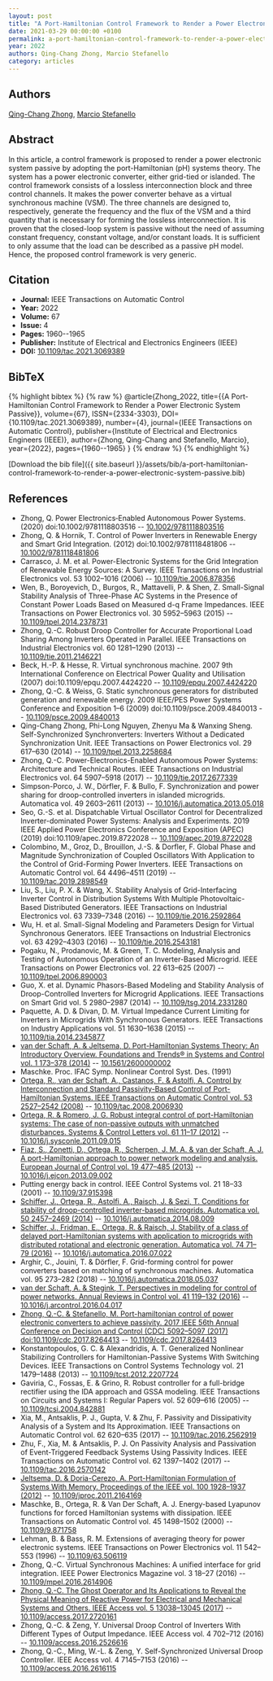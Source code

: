 ```yaml
---
layout: post
title: "A Port-Hamiltonian Control Framework to Render a Power Electronic System Passive"
date: 2021-03-29 00:00:00 +0100
permalink: a-port-hamiltonian-control-framework-to-render-a-power-electronic-system-passive
year: 2022
authors: Qing-Chang Zhong, Marcio Stefanello
category: articles
---
```

 
## Authors
[Qing-Chang Zhong](authors/qing-chang-zhong), [Marcio Stefanello](authors/marcio-stefanello)
 
## Abstract
In this article, a control framework is proposed to render a power electronic system passive by adopting the port-Hamiltonian (pH) systems theory. The system has a power electronic converter, either grid-tied or islanded. The control framework consists of a lossless interconnection block and three control channels. It makes the power converter behave as a virtual synchronous machine (VSM). The three channels are designed to, respectively, generate the frequency and the flux of the VSM and a third quantity that is necessary for forming the lossless interconnection. It is proven that the closed-loop system is passive without the need of assuming constant frequency, constant voltage, and/or constant loads. It is sufficient to only assume that the load can be described as a passive pH model. Hence, the proposed control framework is very generic.
 
## Citation
- **Journal:** IEEE Transactions on Automatic Control
- **Year:** 2022
- **Volume:** 67
- **Issue:** 4
- **Pages:** 1960--1965
- **Publisher:** Institute of Electrical and Electronics Engineers (IEEE)
- **DOI:** [10.1109/tac.2021.3069389](https://doi.org/10.1109/tac.2021.3069389)
 
## BibTeX
{% highlight bibtex %}
{% raw %}
@article{Zhong_2022,
  title={{A Port-Hamiltonian Control Framework to Render a Power Electronic System Passive}},
  volume={67},
  ISSN={2334-3303},
  DOI={10.1109/tac.2021.3069389},
  number={4},
  journal={IEEE Transactions on Automatic Control},
  publisher={Institute of Electrical and Electronics Engineers (IEEE)},
  author={Zhong, Qing-Chang and Stefanello, Marcio},
  year={2022},
  pages={1960--1965}
}
{% endraw %}
{% endhighlight %}
 
[Download the bib file]({{ site.baseurl }}/assets/bib/a-port-hamiltonian-control-framework-to-render-a-power-electronic-system-passive.bib)
 
## References
- Zhong, Q. Power Electronics‐Enabled Autonomous Power Systems. (2020) doi:10.1002/9781118803516 -- [10.1002/9781118803516](https://doi.org/10.1002/9781118803516)
- Zhong, Q. & Hornik, T. Control of Power Inverters in Renewable Energy and Smart Grid Integration. (2012) doi:10.1002/9781118481806 -- [10.1002/9781118481806](https://doi.org/10.1002/9781118481806)
- Carrasco, J. M. et al. Power-Electronic Systems for the Grid Integration of Renewable Energy Sources: A Survey. IEEE Transactions on Industrial Electronics vol. 53 1002–1016 (2006) -- [10.1109/tie.2006.878356](https://doi.org/10.1109/tie.2006.878356)
- Wen, B., Boroyevich, D., Burgos, R., Mattavelli, P. & Shen, Z. Small-Signal Stability Analysis of Three-Phase AC Systems in the Presence of Constant Power Loads Based on Measured d-q Frame Impedances. IEEE Transactions on Power Electronics vol. 30 5952–5963 (2015) -- [10.1109/tpel.2014.2378731](https://doi.org/10.1109/tpel.2014.2378731)
- Zhong, Q.-C. Robust Droop Controller for Accurate Proportional Load Sharing Among Inverters Operated in Parallel. IEEE Transactions on Industrial Electronics vol. 60 1281–1290 (2013) -- [10.1109/tie.2011.2146221](https://doi.org/10.1109/tie.2011.2146221)
- Beck, H.-P. & Hesse, R. Virtual synchronous machine. 2007 9th International Conference on Electrical Power Quality and Utilisation (2007) doi:10.1109/epqu.2007.4424220 -- [10.1109/epqu.2007.4424220](https://doi.org/10.1109/epqu.2007.4424220)
- Zhong, Q.-C. & Weiss, G. Static synchronous generators for distributed generation and renewable energy. 2009 IEEE/PES Power Systems Conference and Exposition 1–6 (2009) doi:10.1109/psce.2009.4840013 -- [10.1109/psce.2009.4840013](https://doi.org/10.1109/psce.2009.4840013)
- Qing-Chang Zhong, Phi-Long Nguyen, Zhenyu Ma & Wanxing Sheng. Self-Synchronized Synchronverters: Inverters Without a Dedicated Synchronization Unit. IEEE Transactions on Power Electronics vol. 29 617–630 (2014) -- [10.1109/tpel.2013.2258684](https://doi.org/10.1109/tpel.2013.2258684)
- Zhong, Q.-C. Power-Electronics-Enabled Autonomous Power Systems: Architecture and Technical Routes. IEEE Transactions on Industrial Electronics vol. 64 5907–5918 (2017) -- [10.1109/tie.2017.2677339](https://doi.org/10.1109/tie.2017.2677339)
- Simpson-Porco, J. W., Dörfler, F. & Bullo, F. Synchronization and power sharing for droop-controlled inverters in islanded microgrids. Automatica vol. 49 2603–2611 (2013) -- [10.1016/j.automatica.2013.05.018](https://doi.org/10.1016/j.automatica.2013.05.018)
- Seo, G.-S. et al. Dispatchable Virtual Oscillator Control for Decentralized Inverter-dominated Power Systems: Analysis and Experiments. 2019 IEEE Applied Power Electronics Conference and Exposition (APEC) (2019) doi:10.1109/apec.2019.8722028 -- [10.1109/apec.2019.8722028](https://doi.org/10.1109/apec.2019.8722028)
- Colombino, M., Groz, D., Brouillon, J.-S. & Dorfler, F. Global Phase and Magnitude Synchronization of Coupled Oscillators With Application to the Control of Grid-Forming Power Inverters. IEEE Transactions on Automatic Control vol. 64 4496–4511 (2019) -- [10.1109/tac.2019.2898549](https://doi.org/10.1109/tac.2019.2898549)
- Liu, S., Liu, P. X. & Wang, X. Stability Analysis of Grid-Interfacing Inverter Control in Distribution Systems With Multiple Photovoltaic-Based Distributed Generators. IEEE Transactions on Industrial Electronics vol. 63 7339–7348 (2016) -- [10.1109/tie.2016.2592864](https://doi.org/10.1109/tie.2016.2592864)
- Wu, H. et al. Small-Signal Modeling and Parameters Design for Virtual Synchronous Generators. IEEE Transactions on Industrial Electronics vol. 63 4292–4303 (2016) -- [10.1109/tie.2016.2543181](https://doi.org/10.1109/tie.2016.2543181)
- Pogaku, N., Prodanovic, M. & Green, T. C. Modeling, Analysis and Testing of Autonomous Operation of an Inverter-Based Microgrid. IEEE Transactions on Power Electronics vol. 22 613–625 (2007) -- [10.1109/tpel.2006.890003](https://doi.org/10.1109/tpel.2006.890003)
- Guo, X. et al. Dynamic Phasors-Based Modeling and Stability Analysis of Droop-Controlled Inverters for Microgrid Applications. IEEE Transactions on Smart Grid vol. 5 2980–2987 (2014) -- [10.1109/tsg.2014.2331280](https://doi.org/10.1109/tsg.2014.2331280)
- Paquette, A. D. & Divan, D. M. Virtual Impedance Current Limiting for Inverters in Microgrids With Synchronous Generators. IEEE Transactions on Industry Applications vol. 51 1630–1638 (2015) -- [10.1109/tia.2014.2345877](https://doi.org/10.1109/tia.2014.2345877)
- [van der Schaft, A. & Jeltsema, D. Port-Hamiltonian Systems Theory: An Introductory Overview. Foundations and Trends® in Systems and Control vol. 1 173–378 (2014)](port-hamiltonian-systems-theory-an-introductory-overview) -- [10.1561/2600000002](https://doi.org/10.1561/2600000002)
- Maschke. Proc. IFAC Symp. Nonlinear Control Syst. Des. (1991)
- [Ortega, R., van der Schaft, A., Castanos, F. & Astolfi, A. Control by Interconnection and Standard Passivity-Based Control of Port-Hamiltonian Systems. IEEE Transactions on Automatic Control vol. 53 2527–2542 (2008)](control-by-interconnection-and-standard-passivity-based-control-of-port-hamiltonian-systems) -- [10.1109/tac.2008.2006930](https://doi.org/10.1109/tac.2008.2006930)
- [Ortega, R. & Romero, J. G. Robust integral control of port-Hamiltonian systems: The case of non-passive outputs with unmatched disturbances. Systems &amp; Control Letters vol. 61 11–17 (2012)](robust-integral-control-of-port-hamiltonian-systems-the-case-of-non-passive-outputs-with-unmatched-disturbances) -- [10.1016/j.sysconle.2011.09.015](https://doi.org/10.1016/j.sysconle.2011.09.015)
- [Fiaz, S., Zonetti, D., Ortega, R., Scherpen, J. M. A. & van der Schaft, A. J. A port-Hamiltonian approach to power network modeling and analysis. European Journal of Control vol. 19 477–485 (2013)](a-port-hamiltonian-approach-to-power-network-modeling-and-analysis) -- [10.1016/j.ejcon.2013.09.002](https://doi.org/10.1016/j.ejcon.2013.09.002)
- Putting energy back in control. IEEE Control Systems vol. 21 18–33 (2001) -- [10.1109/37.915398](https://doi.org/10.1109/37.915398)
- [Schiffer, J., Ortega, R., Astolfi, A., Raisch, J. & Sezi, T. Conditions for stability of droop-controlled inverter-based microgrids. Automatica vol. 50 2457–2469 (2014)](conditions-for-stability-of-droop-controlled-inverter-based-microgrids) -- [10.1016/j.automatica.2014.08.009](https://doi.org/10.1016/j.automatica.2014.08.009)
- [Schiffer, J., Fridman, E., Ortega, R. & Raisch, J. Stability of a class of delayed port-Hamiltonian systems with application to microgrids with distributed rotational and electronic generation. Automatica vol. 74 71–79 (2016)](stability-of-a-class-of-delayed-port-hamiltonian-systems-with-application-to-microgrids-with-distributed-rotational-and-electronic-generation) -- [10.1016/j.automatica.2016.07.022](https://doi.org/10.1016/j.automatica.2016.07.022)
- Arghir, C., Jouini, T. & Dörfler, F. Grid-forming control for power converters based on matching of synchronous machines. Automatica vol. 95 273–282 (2018) -- [10.1016/j.automatica.2018.05.037](https://doi.org/10.1016/j.automatica.2018.05.037)
- [van der Schaft, A. & Stegink, T. Perspectives in modeling for control of power networks. Annual Reviews in Control vol. 41 119–132 (2016)](perspectives-in-modeling-for-control-of-power-networks) -- [10.1016/j.arcontrol.2016.04.017](https://doi.org/10.1016/j.arcontrol.2016.04.017)
- [Zhong, Q.-C. & Stefanello, M. Port-hamiltonian control of power electronic converters to achieve passivity. 2017 IEEE 56th Annual Conference on Decision and Control (CDC) 5092–5097 (2017) doi:10.1109/cdc.2017.8264413](port-hamiltonian-control-of-power-electronic-converters-to-achieve-passivity) -- [10.1109/cdc.2017.8264413](https://doi.org/10.1109/cdc.2017.8264413)
- Konstantopoulos, G. C. & Alexandridis, A. T. Generalized Nonlinear Stabilizing Controllers for Hamiltonian-Passive Systems With Switching Devices. IEEE Transactions on Control Systems Technology vol. 21 1479–1488 (2013) -- [10.1109/tcst.2012.2207724](https://doi.org/10.1109/tcst.2012.2207724)
- Gaviria, C., Fossas, E. & Grino, R. Robust controller for a full-bridge rectifier using the IDA approach and GSSA modeling. IEEE Transactions on Circuits and Systems I: Regular Papers vol. 52 609–616 (2005) -- [10.1109/tcsi.2004.842881](https://doi.org/10.1109/tcsi.2004.842881)
- Xia, M., Antsaklis, P. J., Gupta, V. & Zhu, F. Passivity and Dissipativity Analysis of a System and Its Approximation. IEEE Transactions on Automatic Control vol. 62 620–635 (2017) -- [10.1109/tac.2016.2562919](https://doi.org/10.1109/tac.2016.2562919)
- Zhu, F., Xia, M. & Antsaklis, P. J. On Passivity Analysis and Passivation of Event-Triggered Feedback Systems Using Passivity Indices. IEEE Transactions on Automatic Control vol. 62 1397–1402 (2017) -- [10.1109/tac.2016.2570142](https://doi.org/10.1109/tac.2016.2570142)
- [Jeltsema, D. & Doria-Cerezo, A. Port-Hamiltonian Formulation of Systems With Memory. Proceedings of the IEEE vol. 100 1928–1937 (2012)](port-hamiltonian-formulation-of-systems-with-memory) -- [10.1109/jproc.2011.2164169](https://doi.org/10.1109/jproc.2011.2164169)
- Maschke, B., Ortega, R. & Van Der Schaft, A. J. Energy-based Lyapunov functions for forced Hamiltonian systems with dissipation. IEEE Transactions on Automatic Control vol. 45 1498–1502 (2000) -- [10.1109/9.871758](https://doi.org/10.1109/9.871758)
- Lehman, B. & Bass, R. M. Extensions of averaging theory for power electronic systems. IEEE Transactions on Power Electronics vol. 11 542–553 (1996) -- [10.1109/63.506119](https://doi.org/10.1109/63.506119)
- Zhong, Q.-C. Virtual Synchronous Machines: A unified interface for grid integration. IEEE Power Electronics Magazine vol. 3 18–27 (2016) -- [10.1109/mpel.2016.2614906](https://doi.org/10.1109/mpel.2016.2614906)
- [Zhong, Q.-C. The Ghost Operator and Its Applications to Reveal the Physical Meaning of Reactive Power for Electrical and Mechanical Systems and Others. IEEE Access vol. 5 13038–13045 (2017)](the-ghost-operator-and-its-applications-to-reveal-the-physical-meaning-of-reactive-power-for-electrical-and-mechanical-systems-and-others) -- [10.1109/access.2017.2720161](https://doi.org/10.1109/access.2017.2720161)
- Zhong, Q.-C. & Zeng, Y. Universal Droop Control of Inverters With Different Types of Output Impedance. IEEE Access vol. 4 702–712 (2016) -- [10.1109/access.2016.2526616](https://doi.org/10.1109/access.2016.2526616)
- Zhong, Q.-C., Ming, W.-L. & Zeng, Y. Self-Synchronized Universal Droop Controller. IEEE Access vol. 4 7145–7153 (2016) -- [10.1109/access.2016.2616115](https://doi.org/10.1109/access.2016.2616115)

